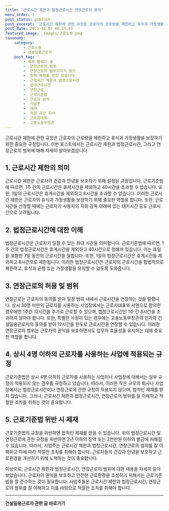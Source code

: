 ```yaml
---
title: "근로시간 제한과 법정근로시간 연장근로의 범위"
menu_order: 1
post_status: publish
post_excerpt: '근로시간 제한에 관한 규정은 근로자의 근로량을 제한하고 휴식과 가정생활을 보장하기 위한 중요한 규정입니다. 이번 포스트에서는 근로시간 제한과 법정근로시간, 그리고 연장근로의 범위에 대해 자세히 알아보겠습니다.'
post_date: 2023-11-07 06:25:03
featured_image: _images/근로노동.png
taxonomy:
    category:
        - 근로노동
        - 건설일용근로자
    post_tag:
        - 예제 블로그 글
        -  연장근로의 범위
        -  연장근로의 범위이미지 링크
        -  법적 제재를 받지 않습니다
        -  근로시간 제한과 법정근로시간
        -  법정근로시간
        -  연장근로
        -  근로기준법
        -  근로자 권익
        -  사업주
        -  제재
        -  작은 규모 회사
        -  근로자대표
        -  고용노동부장관
---
```



근로시간 제한에 관한 규정은 근로자의 근로량을 제한하고 휴식과 가정생활을 보장하기 위한 중요한 규정입니다. 이번 포스트에서는 근로시간 제한과 법정근로시간, 그리고 연장근로의 범위에 대해 자세히 알아보겠습니다.

## 1. 근로시간 제한의 의미

근로시간 제한은 근로자의 건강과 안녕을 보호하기 위해 설정된 규정입니다. 근로기준법에 따르면, 1주 간의 근로시간은 휴게시간을 제외하고 40시간을 초과할 수 없습니다. 또한, 1일의 근로시간은 휴게시간을 제외하고 8시간을 초과할 수 없습니다. 이러한 근로시간 제한은 근로자의 휴식과 가정생활을 보장하기 위해 중요한 역할을 합니다. 또한, 근로시간을 산정할 때에는 근로자가 사용자의 지휘·감독 아래에 있는 대기시간 등도 근로시간으로 고려됩니다.

## 2. 법정근로시간에 대한 이해

법정근로시간은 근로자가 일할 수 있는 최대 시간을 의미합니다. 근로기준법에 따르면, 1주 간의 법정근로시간은 휴게시간을 제외하고 40시간으로 정해져 있습니다. 이는 휴일을 포함한 7일 동안의 근로시간을 말합니다. 또한, 1일의 법정근로시간은 휴게시간을 제외하고 8시간으로 제한됩니다. 이러한 법정근로시간은 근로자의 근로시간을 합법적으로 제한하고, 휴식과 균형 있는 가정생활을 유지할 수 있도록 도와줍니다.

## 3. 연장근로의 허용 및 범위

연장근로는 근로자의 동의를 받아 일정 범위 내에서 근로시간을 연장하는 것을 말합니다. 상시 30명 미만의 근로자를 사용하는 사업장에서는 근로자대표와 서면으로 합의한 경우에만 1주간 12시간을 추가로 근로할 수 있으며, 법정근로시간인 1주 간 8시간을 초과하지 않아야 합니다. 또한, 특별한 사정이 있는 경우에는 고용노동부장관의 인가와 건설일용근로자의 동의를 받아 12시간을 한도로 근로시간을 연장할 수 있습니다. 이러한 연장근로의 범위는 근로자의 권익을 보호하면서도 업무의 효율성을 유지하는 데에 중요한 역할을 합니다.

## 4. 상시 4명 이하의 근로자를 사용하는 사업에 적용되는 규정

근로기준법은 상시 4명 이하의 근로자를 사용하는 사업이나 사업장에 대해서는 일부 규정이 적용되지 않는 경우를 규정하고 있습니다. 따라서, 이러한 작은 규모의 회사나 사업장에서는 법정근로시간이나 연장근로에 관한 규정이 적용되지 않으며, 법적인 제재를 받지 않습니다. 그러나, 근로시간 제한과 법정근로시간, 연장근로의 범위를 잘 이해하고 적절한 조치를 취하는 것이 중요합니다.

## 5. 근로기준법 위반 시 제재

근로기준법의 규정을 위반하면 법적인 제재를 받을 수 있습니다. 위의 법정근로시간 및 연장근로에 관한 규정을 위반하면 2년 이하의 징역 또는 2천만원 이하의 벌금에 처해질 수 있습니다. 따라서, 사업주는 근로시간 제한과 법정근로시간, 연장근로의 범위를 잘 이해하고 이에 따라 적절한 조치를 취해야 합니다. 근로자들의 건강과 안녕을 보호하고 근로환경을 개선하기 위해 노력하는 것이 중요합니다.

이상으로, 근로시간 제한과 법정근로시간, 연장근로의 범위에 대한 내용을 자세히 알아보았습니다. 근로자의 권익을 보호하고 안전한 근로환경을 조성하기 위해서는 근로기준법을 잘 준수하는 것이 필요합니다. 사업주들은 근로시간 제한과 법정근로시간, 연장근로의 범위를 잘 이해하고 이를 바탕으로 적절한 조치를 취해야 합니다.
<!-- wp:separator -->
<hr class="wp-block-separator has-alpha-channel-opacity"/>
<!-- /wp:separator -->

<!-- wp:group {"backgroundColor":"base","layout":{"type":"constrained"}} -->
<div class="wp-block-group has-base-background-color has-background"><!-- wp:paragraph {"align":"center","fontSize":"medium"} -->
<p class="has-text-align-center has-large-font-size"><strong>건설일용근로자 관련 글 바로가기</strong></p>
<!-- /wp:paragraph -->


<!-- wp:latest-posts
{"categories":[{"id":9606,"count":19,"description":"","link":"https://uknowlaw.com/category/%ea%b1%b4%ec%84%a4%ec%9d%bc%ec%9a%a9%ea%b7%bc%eb%a1%9c%ec%9e%90/","name":"건설일용근로자","slug":"건설일용근로자","taxonomy":"category","parent":0,"meta":[],"_links":{"self":[{"href":"https://uknowlaw.com/wp-json/wp/v2/categories/9606"}],"collection":[{"href":"https://uknowlaw.com/wp-json/wp/v2/categories"}],"about":[{"href":"https://uknowlaw.com/wp-json/wp/v2/taxonomies/category"}],"wp:post_type":[{"href":"https://uknowlaw.com/wp-json/wp/v2/posts?categories=9606"}],"curies":[{"name":"wp","href":"https://api.w.org/{rel}","templated":true}]}}],"postsToShow":100,"excerptLength":28,"postLayout":"grid","columns":2,"featuredImageAlign":"left","featuredImageSizeSlug":"large","fontSize":18px} /--></div>
<!-- /wp:group -->